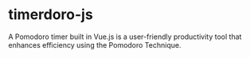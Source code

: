 # timerdoro-js
A Pomodoro timer built in Vue.js is a user-friendly productivity tool that enhances efficiency using the Pomodoro Technique.
